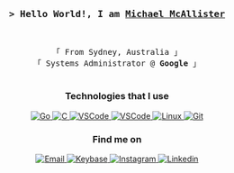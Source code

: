 <!-- Intro  -->
<h3 align="center">
    <samp>&gt; Hello World!, I am
        <b><a target="_blank" href="https://michaelmcallister.org/">Michael McAllister</a></b>
    </samp>
</h3>
<br>

<p align="center">
    <!-- Organisation  -->
    <samp>
        「 From Sydney, Australia 」
        <br>
        「 Systems Administrator @<b> Google</b> 」
        <br>
        <br>
    </samp>
</p>

<h3 align="center">Technologies that I use</h3>
<p align="center">
    <!-- Go  -->
    <a href="https://github.com/michaelmcallister?tab=repositories&language=go" target="_blank"><img alt="Go"
            src="https://img.shields.io/badge/Go-29BEB0?style=for-the-badge&logo=Go&logoColor=white">
    </a>
    <!-- C  -->
    <a href="https://github.com/michaelmcallister?tab=repositories&language=c" target="_blank"><img alt="C"
            src="https://img.shields.io/badge/C-00599C?style=for-the-badge&logo=C&logoColor=white">
    </a>
    <!-- VSCode  -->
    <a href="https://github.com/michaelmcallister/dotfiles" target="_blank"><img alt="VSCode" src="https://img.shields.io/badge/VSCode-007ACC?style=for-the-badge&logo=Visual Studio Code
&logoColor=white">
    </a>
    <!-- ViM  -->
    <a href="https://github.com/michaelmcallister/dotfiles" target="_blank"><img alt="VSCode" src="https://img.shields.io/badge/VIM-%2311AB00.svg?style=for-the-badge&logo=vim
&logoColor=white">
    </a>
    <!-- Linux  -->
    <a href="https://github.com/michaelmcallister/dotfiles" target="_blank"><img alt="Linux" src="https://img.shields.io/badge/Linux-FCC624?style=for-the-badge&logo=Linux
&logoColor=black">
    </a>
    <!-- Git  -->
    <a href="#" target="_blank"><img alt="Git" src="https://img.shields.io/badge/Git-F05032?style=for-the-badge&logo=Git
&logoColor=white">
    </a>
</p>
<h3 align="center">Find me on</h3>
<p align="center">
    <!-- Social Links -->
    <!-- Email -->
    <a href="mailto:me@michaelmcallister.org" target="_blank"><img alt="Email"
            src="https://img.shields.io/badge/-Email-white?style=flat-square&logo=Gmail&logoColor=EA4335">
    </a>
    <!-- Keybase -->
    <a href="https://keybase.io/mmcallister" target="_blank"><img alt="Keybase"
            src="https://img.shields.io/badge/-Keybase-33A0FF?style=flat-square&logo=Keybase&logoColor=white">
    </a>
    <!-- Instagram -->
    <a href="http://instagram.com/_sadrudefuturedude" target="_blank"><img alt="Instagram"
            src="https://img.shields.io/badge/-Instagram-E4405F?style=flat-square&logo=Instagram&logoColor=white">
    </a>
    <!-- Linkedin -->
    <a href="https://www.linkedin.com/in/mpmcallister/" target="_blank"><img alt="Linkedin"
            src="https://img.shields.io/badge/-Linkedin-0A66C2?style=flat-square&logo=Linkedin&logoColor=white">
    </a>
</p>